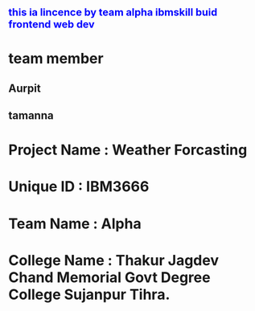 <h1 style="color :blue ; font-size:20px" >this ia lincence by team alpha ibmskill buid frontend web dev </h1>
<h1>team member</h1>
<h2>Aurpit</h2>
<h2>tamanna</h2>
<h1>Project Name		    :    Weather Forcasting</h1>
<h1>Unique ID           :    IBM3666</h1>
<h1>Team Name           :    Alpha</h1>
<h1>College Name        :    Thakur Jagdev Chand Memorial Govt Degree College Sujanpur Tihra.  </h1>
                                                                                                            
                                                  
